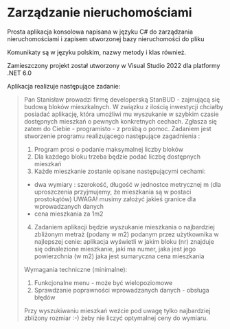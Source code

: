 # Zarządzanie nieruchomościami 
Prosta aplikacja konsolowa napisana w języku C# do zarządzania nieruchomościami i zapisem utworzonej bazy nieruchomości do pliku

Komunikaty są w języku polskim, nazwy metody i klas również.

Zamieszczony projekt został utworzony w Visual Studio 2022 dla platformy .NET 6.0

Aplikacja realizuje następujące zadanie:
> Pan Stanisław prowadzi firmę developerską StanBUD - zajmującą się budową bloków mieszkalnych. W związku z ilością inwestycji chciałby posiadać aplikację, która umożliwi mu wyszukanie w szybkim czasie dostępnych mieszkań o pewnych konkretnych cechach. Zgłasza się zatem do Ciebie - programisto - z prośbą o pomoc.
> Zadaniem jest stworzenie programu realizującego następujące zagadnienia :
> 
> 1. Program prosi o podanie maksymalnej liczby bloków
> 2. Dla każdego bloku trzeba będzie podać liczbę dostępnych mieszkań
> 3. Każde mieszkanie zostanie opisane następującymi cechami:
> - dwa wymiary : szerokość, długość w jednostce metrycznej m (dla uproszczenia przyjmujemy, że mieszkania są w postaci prostokątów) 
> UWAGA! musimy założyć jakieś granice dla wprowadzanych danych
> - cena mieszkania za 1m2
> 4. Zadaniem aplikacji będzie wyszukanie mieszkania o najbardziej zbliżonym metraż (podany w m2) podanym przez użytkownika w najlepszej cenie:
> aplikacja wyświetli w jakim bloku (nr) znajduje się odnalezione mieszkanie, jaki ma numer, jaka jest jego powierzchnia (w m2) jaka jest sumaryczna cena mieszkania
> 
> Wymagania techniczne (minimalne):
> 1. Funkcjonalne menu - może być wielopoziomowe
> 2. Sprawdzanie poprawności wprowadzanych danych - obsługa błędów
> 
> Przy wyszukiwaniu mieszkań weźcie pod uwagę tylko najbardziej zbliżony rozmiar :-) żeby nie liczyć optymalnej ceny do wymiaru.
